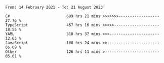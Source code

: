 <!-- [![Top Langs](https://github-readme-stats.vercel.app/api/top-langs/?username=thititongumpun&layout=compact&langs_count=7&theme=prussian)](https://github.com/thititongumpun)
[![Anurag's GitHub stats](https://github-readme-stats.vercel.app/api?username=thititongumpun&hide=stars&show_icons=true&theme=prussian)](https://github.com/thititongumpun) -->

<!--START_SECTION:waka-->

```text
From: 14 February 2021 - To: 21 August 2023

C#                         699 hrs 21 mins >>>>>>>------------------   27.76 %
TypeScript                 467 hrs 16 mins >>>>>--------------------   18.55 %
YAML                       318 hrs 37 mins >>>----------------------   12.65 %
JavaScript                 168 hrs 24 mins >>-----------------------   06.69 %
Other                      126 hrs 11 mins >------------------------   05.01 %
```

<!--END_SECTION:waka-->
